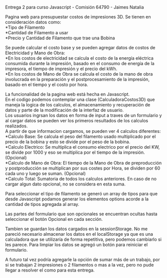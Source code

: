 Entrega 2 para curso Javascript - Comisión 64790 - Jaimes Natalia

Pagina web para presupuestar costos de impresiones 3D.
Se tienen en consideración datos como: <br>
*Tipo de Filamento <br>
*Cantidad de Filamento a usar <br>
*Precio y Cantidad de Filamento que trae una Bobina <br>

Se puede calcular el costo base y se pueden agregar datos de costos de Electricidad y Mano de Obra: <br>
*En los costos de electricidad se calcula el costo de la energía eléctrica consumida durante la impresión, basado en el consumo de energía de la impresora, el tiempo de impresión y el precio del kWh. <br>
*En los costos de Mano de Obra se calcula el costo de la mano de obra involucrada en la preparación y el postprocesamiento de la impresión, basado en el tiempo y el costo por hora. <br>

La funcionalidad de la pagina web está hecha en Javascript. <br>
En el codigo podemos contemplar una clase (CalculadoraCostos3D) que maneja la logica de los calculos, el almacenamiento y recuperación de datos y parte de la modificación de la interfaz de usuario. <br>
Los usuarios ingrsan los datos en forma de input a traves de un formulario y al cargar datos se pueden ver los primeros resultados de los calculos realizados. <br>
A partir de que informacion cargamos, se pueden ver 4 calculos diferentes: <br>
*Calculo Base: Se calcula el peso del filamento usado multiplicado por el precio de la bobina y esto se divide por el peso de la bobina. <br>
*Calculo Electrico: Se multiplica el consumo electrico por el precio del KW, se divide por 1000 y eso se multiplica por el tiempo de la impresión. (Opcional) <br>
*Calculo de Mano de Obra: El tiempo de la Mano de Obra de preproducción y postproducción se multiplican por sus costes por Hora, se dividen por 60 cada uno y luego se suman. (Opcional) <br>
*Calculo Total: Sumatoria de todos los calculos anteriores. En caso de no cargar algun dato opcional, no se considera en esta suma. <br>

Para seleccionar el tipo de filamento se generó un array de tipos para que desde Javascript podamos generar los elementos options acorde a la cantidad de tipos agregada al array.<br>

Las partes del formulario que son opcionales se encuentran ocultas hasta seleccionar el botón Opcional en cada sección.<br>

Tambien se guardan los datos cargados en la sessionStorage. No me pareció necesario almacenar los datos en el localStorage ya que es una calculadora que se utilizaría de forma repetitiva, pero podemos cambiarlo si les parece.
Para limpiar los datos se agregó un botón para reiniciar el formulario.

A futuro tal vez podría agregarle la opción de sumar más de un trabajo, por si se trabajan 2 impresiones o 2 filamentos o mas a la vez, pero no pude llegar a resolver el como para esta entrega.
